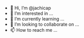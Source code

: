 - 👋 Hi, I’m @jachicap
- 👀 I’m interested in ...
- 🌱 I’m currently learning ...
- 💞️ I’m looking to collaborate on ...
- 📫 How to reach me ...

<!---
jachicap/jachicap is a ✨ special ✨ repository because its `README.md` (this file) appears on your GitHub profile.
You can click the Preview link to take a look at your changes.
--->
